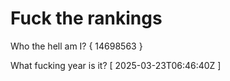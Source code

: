 # Fuck the rankings

Who the hell am I?
{ 14698563 }

What fucking year is it?
[ 2025-03-23T06:46:40Z ]

